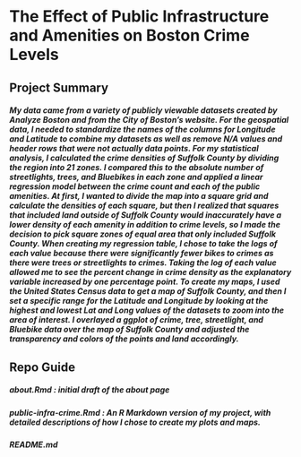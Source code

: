 # The Effect of Public Infrastructure and Amenities on Boston Crime Levels

## Project Summary

##### My data came from a variety of publicly viewable datasets created by Analyze Boston and from the City of Boston’s website. For the geospatial data, I needed to standardize the names of the columns for Longitude and Latitude to combine my datasets as well as remove N/A values and header rows that were not actually data points. For my statistical analysis, I calculated the crime densities of Suffolk County by dividing the region into 21 zones. I compared this to the absolute number of streetlights, trees, and Bluebikes in each zone and applied a linear regression model between the crime count and each of the public amenities. At first, I wanted to divide the map into a square grid and calculate the densities of each square, but then I realized that squares that included land outside of Suffolk County would inaccurately have a lower density of each amenity in addition to crime levels, so I made the decision to pick square zones of equal area that only included Suffolk County. When creating my regression table, I chose to take the logs of each value because there were significantly fewer bikes to crimes as there were trees or streetlights to crimes. Taking the log of each value allowed me to see the percent change in crime density as the explanatory variable increased by one percentage point. To create my maps, I used the United States Census data to get a map of Suffolk County, and then I set a specific range for the Latitude and Longitude by looking at the highest and lowest Lat and Long values of the datasets to zoom into the area of interest. I overlayed a ggplot of crime, tree, streetlight, and Bluebike data over the map of Suffolk County and adjusted the transparency and colors of the points and land accordingly.

## Repo Guide

##### about.Rmd : initial draft of the about page
##### public-infra-crime.Rmd : An R Markdown version of my project, with detailed descriptions of how I chose to create my plots and maps.
##### README.md
